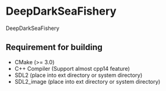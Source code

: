 # DeepDarkSeaFishery
DeepDarkSeaFishery

## Requirement for building

* CMake (>= 3.0)
* C++ Compiler (Support almost cpp14 feature)
* SDL2 (place into ext directory or system directory)
* SDL2_image (place into ext directory or system directory)
